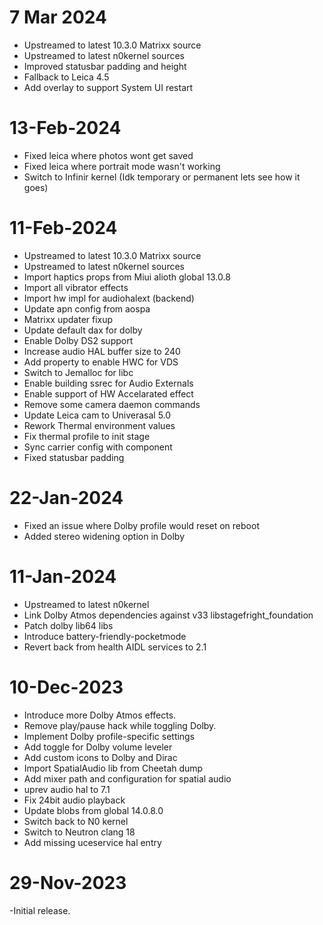 # 7 Mar 2024
- Upstreamed to latest 10.3.0 Matrixx source
- Upstreamed to latest n0kernel sources
- Improved statusbar padding and height
- Fallback to Leica 4.5
- Add overlay to support System UI restart

# 13-Feb-2024

- Fixed leica where photos wont get saved
- Fixed leica where portrait mode wasn't working
- Switch to Infinir kernel (Idk temporary or permanent lets see how it goes)

# 11-Feb-2024

- Upstreamed to latest 10.3.0 Matrixx source
- Upstreamed to latest n0kernel sources
- Import haptics props from Miui alioth global 13.0.8
- Import all vibrator effects
- Import hw impl for audiohalext (backend)
- Update apn config from aospa
- Matrixx updater fixup
- Update default dax for dolby
- Enable Dolby DS2 support
- Increase audio HAL buffer size to 240
- Add property to enable HWC for VDS
- Switch to Jemalloc for libc
- Enable building ssrec for Audio Externals
- Enable support of HW Accelarated effect
- Remove some camera daemon commands
- Update Leica cam to Univerasal 5.0
- Rework Thermal environment values
- Fix thermal profile to init stage
- Sync carrier config with component
- Fixed statusbar padding

# 22-Jan-2024

- Fixed an issue where Dolby profile would reset on reboot
- Added stereo widening option in Dolby

# 11-Jan-2024

- Upstreamed to latest n0kernel
- Link Dolby Atmos dependencies against v33 libstagefright_foundation
- Patch dolby lib64 libs
- Introduce battery-friendly-pocketmode
- Revert back from health AIDL services to 2.1

# 10-Dec-2023

- Introduce more Dolby Atmos effects.
- Remove play/pause hack while toggling Dolby.
- Implement Dolby profile-specific settings
- Add toggle for Dolby volume leveler
- Add custom icons to Dolby and Dirac
- Import SpatialAudio lib from Cheetah dump
- Add mixer path and configuration for spatial audio
- uprev audio hal to 7.1
- Fix 24bit audio playback
- Update blobs from global 14.0.8.0
- Switch back to N0 kernel
- Switch to Neutron clang 18
- Add missing uceservice hal entry 

# 29-Nov-2023
-Initial release.
